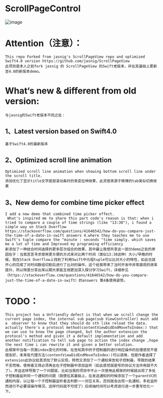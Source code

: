 # ScrollPageControl
![image](https://github.com/lawrencehjf/ScrollPageControl/blob/dev/no13.gif)

#	Attention（注意）：
	This repo Forked from jasnig's ScrollPageView repo and optimized Swift4.0 version https://github.com/jasnig/ScrollPageView
	此项目是本人之前fork jasnig 的 ScrollPageView 的Swift老版本，并在其基础上更新至4.0的新版本demo。
# What‘s new & different from old version:
	与jasnig的Swift老版本不同之处：
##	1、Latest version based on Swift4.0
	基于Swift4.0的最新版本
##	2、Optimized scroll line animation
	Optimized scroll line animation when showing bottom scroll line under the scroll title.
	添加优化了显示title文字底部滚动条时的渐变拉伸效果，此灵感来源于微博的tab类似切换效果
##	3、New demo for combine time picker effect 
	I add a new demo that combined time picker effect.
	 What's inspired me to share this part code's reason is that: when i tried to compare a couple of time strings (like "13:30"), i found a simple way on Stack Overflow https://stackoverflow.com/questions/41646542/how-do-you-compare-just-the-time-of-a-date-in-swift answers 4.where they teaches me to use Swift's tuple compare the "minute : seconds "time simply. which saves me a lot of time and Improved my programing efficiency
	新添加了一种结合时间选择的更多层次组合的效果，其中最让我想共享这一部分demo之处的原因在于：当我苦苦寻求使用更方便的方式来对比两个时间（类似13:30这种）大小/早晚的时候，我在Stack Overflow上找到了利用Swift中元祖tuple可以比对大小的特性，如此也就开心的完成了对时间数组切割后进行了比对的操作，这个给我带来了当时开发中非常直观的效率提升，所以特意分享出来以期大家能互相更加深入探讨学习Swift，详细参见（https://stackoverflow.com/questions/41646542/how-do-you-compare-just-the-time-of-a-date-in-swift）的answers 第4条使用姿势。

#	TODO：
	This project has a Unfriendly defect is that when we scroll change the current page index, the internal sub page(sub ViewController) must add a  observer to know that they should do sth like reload the data. actually there's a protocol method(contentViewDidEndMoveToIndex:) that we can use to know the page changed, but the author extension the protocol's method and given it a default implementation and add another notification to tell sub page to action the index change ,hope the next time i can rewrite it and given a better solution.
	此框架中当每一页面index变化的时候，在告知其中的子控制器的进行响应操作的处理感觉不是很友好，本来有代理方法(contentViewDidEndMoveToIndex:)可以调用，但是作者选择了extension此协议给其添加了默认实现，转而又添加了一个通知来告知子控制器，导致的结果不言而喻，使用者又得必须再去在子控制器中添加监听（如此感觉就是写的协议方法作用就不大了）。并且这样导致了一个问题就，比如当我的项目中不止一次使用此框架的时候就出现了多处子控制器监听同一个通知的问题（我便在其基础上，在发送通知的时候添加了一个parentVC的通知内容，以让每一个子控制器监听者去判断一一对应关系，否则就会出现一处通知，多处监听而进行不必要误操作情况，这样代码就不可控了）后续抽时间可以考虑进行进一步重写优化一下。




